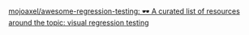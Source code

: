 
[mojoaxel/awesome-regression-testing: 🕶️ A curated list of resources around the topic: visual regression testing](https://github.com/mojoaxel/awesome-regression-testing)
